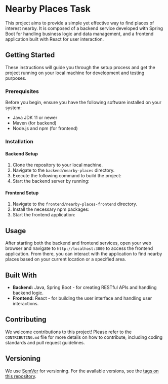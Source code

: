 # Nearby Places Task

This project aims to provide a simple yet effective way to find places of interest nearby. It is composed of a backend service developed with Spring Boot for handling business logic and data management, and a frontend application built with React for user interaction.


## Getting Started

These instructions will guide you through the setup process and get the project running on your local machine for development and testing purposes.

### Prerequisites

Before you begin, ensure you have the following software installed on your system:

- Java JDK 11 or newer
- Maven (for backend)
- Node.js and npm (for frontend)

### Installation

#### Backend Setup

1. Clone the repository to your local machine.
2. Navigate to the `backend/nearby-places` directory.
3. Execute the following command to build the project:
4. Start the backend server by running:

#### Frontend Setup

1. Navigate to the `frontend/nearby-places-frontend` directory.
2. Install the necessary npm packages:
3. Start the frontend application:

## Usage

After starting both the backend and frontend services, open your web browser and navigate to `http://localhost:3000` to access the frontend application. From there, you can interact with the application to find nearby places based on your current location or a specified area.

## Built With

- **Backend:** Java, Spring Boot - for creating RESTful APIs and handling backend logic.
- **Frontend:** React - for building the user interface and handling user interactions.

## Contributing

We welcome contributions to this project! Please refer to the `CONTRIBUTING.md` file for more details on how to contribute, including coding standards and pull request guidelines.

## Versioning

We use [SemVer](http://semver.org/) for versioning. For the available versions, see the [tags on this repository](https://github.com/ascyazilim/nearby-places-task/tags).

